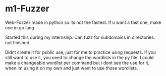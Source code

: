 # m1-Fuzzer
Web-Fuzzer made in python so its not the fastest. If u want a fast one, make one in go lang

Started this during my internship. Can fuzz for subdomains in directories. not finished 

Didnt create it for public use, just for me to practice using requests. If you still want to use it, you need to change the wordlists in the py file. I could make a changeable wordlist per command but i dont see the use for it, when im using it on my own and just want to use those wordlists. 

